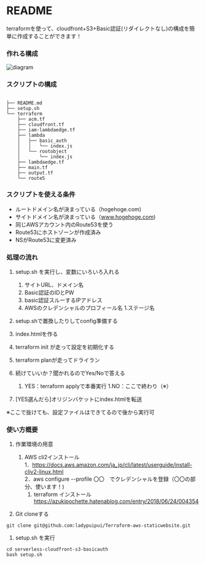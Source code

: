 # README #

terraformを使って、cloudfront+S3+Basic認証(リダイレクトなし)の構成を簡単に作成することができます！

###  作れる構成 ###

![diagram](https://user-images.githubusercontent.com/54981355/96722686-9cdcf980-13e8-11eb-9e62-0bf138846b06.png)

### スクリプトの構成 ###
```

├── README.md
├── setup.sh
└── terraform
    ├── acm.tf
    ├── cloudfront.tf
    ├── iam-lambdaedge.tf
    ├── lambda
    │   ├── basic_auth
    │   │   └── index.js
    │   └── rootobject
    │       └── index.js
    ├── lambdaedge.tf
    ├── main.tf
    ├── output.tf
    └── route5

```

### スクリプトを使える条件 ###

* ルートドメイン名が決まっている（hogehoge.com)
* サイトドメイン名が決まっている（www.hogehoge.com)
* 同じAWSアカウント内のRoute53を使う
* Route53にホストゾーンが作成済み
* NSがRoute53に変更済み

 
### 処理の流れ ###

1. setup.sh を実行し、変数にいろいろ入れる
	1. サイトURL、ドメイン名
	1. Basic認証のIDとPW
	1. basic認証スルーするIPアドレス
	1. AWSのクレデンシャルのプロフィール名
	1.ステージ名

1. setup.shで置換したりしてconfig準備する

1. index.htmlを作る

1. terraform init が走って設定を初期化する

1. terraform planが走ってドライラン

1. 続けていいか？聞かれるのでYes/Noで答える
	1. YES：terraform applyで本番実行
	1.NO：ここで終わり（※）

1.  [YES選んだら]オリジンバケットにindex.htmlを転送

※ここで抜けても、設定ファイルはできてるので後から実行可


### 使い方概要 ###


1. 作業環境の用意
	1. AWS cli2インストール  
		1．https://docs.aws.amazon.com/ja_jp/cli/latest/userguide/install-cliv2-linux.html  
		2．aws configure --profile 〇〇　でクレデンシャルを登録（〇〇の部分、使います！)  	  
    	1. terraform インストール
		https://azukipochette.hatenablog.com/entry/2018/06/24/004354

1. Git cloneする
```
git clone git@github.com:ladypuipui/Terraform-aws-staticwebsite.git
```

1. setup.sh  を実行
```	
cd serverless-cloudfront-s3-basicauth
bash setup.sh
```
